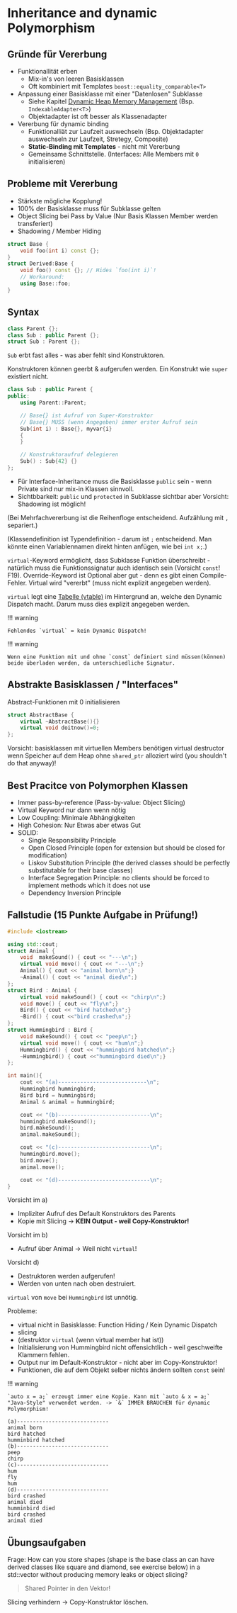 # Inheritance and dynamic Polymorphism

## Gründe für Vererbung

* Funktionallität erben
    * Mix-in's von leeren Basisklassen
    * Oft kombiniert mit Templates `boost::equality_comparable<T>`
* Anpassung einer Basisklasse mit einer "Datenlosen" Subklasse
    * Siehe Kapitel [Dynamic Heap Memory Management](heap.html) (Bsp. `IndexableAdapter<T>`)
    * Objektadapter ist oft besser als Klassenadapter
* Vererbung für dynamic binding
    * Funktionalliät zur Laufzeit auswechseln (Bsp. Objektadapter auswechseln zur Laufzeit, Stretegy, Composite)
    * **Static-Binding mit Templates** - nicht mit Vererbung
    * Gemeinsame Schnittstelle. (Interfaces: Alle Members mit `0` initialisieren)

## Probleme mit Vererbung

* Stärkste mögliche Kopplung!
* 100% der Basisklasse muss für Subklasse gelten
* Object Slicing bei Pass by Value (Nur Basis Klassen Member werden transferiert)
* Shadowing / Member Hiding

```c++
struct Base {
    void foo(int i) const {};
}
struct Derived:Base {
    void foo() const {}; // Hides `foo(int i)`!
    // Workaround:
    using Base::foo;
}
```

## Syntax
```c++
class Parent {};
class Sub : public Parent {};
struct Sub : Parent {};
```

`Sub` erbt fast alles - was aber fehlt sind Konstruktoren.

Konstruktoren können geerbt & aufgerufen werden. Ein Konstrukt wie `super` existiert nicht.

```c++
class Sub : public Parent {
public:
    using Parent::Parent;

    // Base{} ist Aufruf von Super-Konstruktor
    // Base{} MUSS (wenn Angegeben) immer erster Aufruf sein
    Sub(int i) : Base{}, myvar{i}
    {
    }

    // Konstruktoraufruf delegieren
    Sub() : Sub{42} {}
};
```

* Für Interface-Inheritance muss die Basisklasse `public` sein - wenn Private sind nur mix-in Klassen sinnvoll.
* Sichtbbarkeit: `public` und `protected` in Subklasse sichtbar aber Vorsicht: Shadowing ist möglich!


(Bei Mehrfachvererbung ist die Reihenfloge entscheidend. Aufzählung mit `,` separiert.)

(Klassendefinition ist Typendefinition - darum ist `;` entscheidend. Man könnte einen Variablennamen direkt hinten anfügen, wie bei `int x;`.)

`virtual`-Keyword ermöglicht, dass Subklasse Funktion überschreibt - natürlich muss die Funktionssignatur auch identisch sein (Vorsicht `const`! F19). Override-Keyword ist Optional aber gut - denn es gibt einen Compile-Fehler. Virtual wird "vererbt" (muss nicht explizit angegeben werden).

`virtual` legt eine [Tabelle (vtable)](https://de.wikipedia.org/wiki/Tabelle_virtueller_Methoden) im Hintergrund an, welche den Dynamic Dispatch macht. Darum muss dies explizit angegeben werden.


!!! warning

    Fehlendes `virtual` = kein Dynamic Dispatch!

!!! warning

    Wenn eine Funktion mit und ohne `const` definiert sind müssen(können) beide überladen werden, da unterschiedliche Signatur.

## Abstrakte Basisklassen / "Interfaces"
Abstract-Funktionen mit 0 initialisieren

```c++
struct AbstractBase {
    virtual ~AbstractBase(){}
    virtual void doitnow()=0;
};
```

Vorsicht: basisklassen mit virtuellen Members benötigen virtual destructor wenn Speicher auf dem Heap ohne `shared_ptr` alloziert wird (you shouldn't do that anyway)!

## Best Pracitce von Polymorphen Klassen

* Immer pass-by-reference (Pass-by-value: Object Slicing)
* Virtual Keyword nur dann wenn nötig
* Low Coupling: Minimale Abhängigkeiten
* High Cohesion: Nur Etwas aber etwas Gut
* SOLID:
    * Single Responsibility Principle
    * Open Closed Principle (open for extension but should be closed for modification)
    * Liskov Substitution Principle (the derived classes should be perfectly substitutable for their base classes)
    * Interface Segregation Principle: no clients should be forced to implement methods which it does not use
    * Dependency Inversion Principle

## Fallstudie (15 Punkte Aufgabe in Prüfung!)

```c++
#include <iostream>

using std::cout;
struct Animal {
    void  makeSound() { cout << "---\n";}
    virtual void move() { cout << "---\n";}
    Animal() { cout << "animal born\n";}
    ~Animal() { cout << "animal died\n";}
};
struct Bird : Animal {
    virtual void makeSound() { cout << "chirp\n";}
    void move() { cout << "fly\n";}
    Bird() { cout << "bird hatched\n";}
    ~Bird() { cout <<"bird crashed\n";}
};
struct Hummingbird : Bird {
    void makeSound() { cout << "peep\n";}
    virtual void move() { cout << "hum\n";}
    Hummingbird() { cout << "hummingbird hatched\n";}
    ~Hummingbird() { cout <<"hummingbird died\n";}
};

int main(){
    cout << "(a)----------------------------\n";
    Hummingbird hummingbird;
    Bird bird = hummingbird;
    Animal & animal = hummingbird;

    cout << "(b)-----------------------------\n";
    hummingbird.makeSound();
    bird.makeSound();
    animal.makeSound();

    cout << "(c)-----------------------------\n";
    hummingbird.move();
    bird.move();
    animal.move();

    cout << "(d)-----------------------------\n";
}

```

Vorsicht im a)

* Impliziter Aufruf des Default Konstruktors des Parents
* Kopie mit Slicing -> **KEIN Output - weil Copy-Konstruktor!**

Vorsicht im b)

* Aufruf über Animal -> Weil nicht `virtual`!

Vorsicht d)

* Destruktoren werden aufgerufen!
* Werden von unten nach oben destruiert.


`virtual` von `move` bei `Hummingbird` ist unnötig.

Probleme:

* virtual nicht in Basisklasse: Function Hiding / Kein Dynamic Dispatch
* slicing
* (destruktor `virtual` (wenn virtual member hat ist))
* Initialisierung von Hummingbird nicht offensichtlich - weil geschweifte Klammern fehlen.
* Output nur im Default-Konstruktor - nicht aber im Copy-Konstruktor!
* Funktionen, die auf dem Objekt selber nichts ändern sollten `const` sein!

!!! warning

    `auto x = a;` erzeugt immer eine Kopie. Kann mit `auto & x = a;` "Java-Style" verwendet werden. -> `&` IMMER BRAUCHEN für dynamic Polymorphism!


```
(a)-----------------------------
animal born
bird hatched
humminbird hatched
(b)-----------------------------
peep
chirp
(c)-----------------------------
hum
fly
hum
(d)-----------------------------
bird crashed
animal died
humminbird died
bird crashed
animal died
```

## Übungsaufgaben

Frage:
How can you store shapes (shape is the base class an can have derived classes like square and diamond, see exercise below) in a std::vector without producing memory leaks or object slicing?
 > Shared Pointer in den Vektor!

Slicing verhindern → Copy-Konstruktor löschen.
